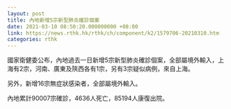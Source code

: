 ```yaml
---
layout: post
title: 內地新增5宗新型肺炎確診個案
date: 2021-03-10 08:50:20.000000000 +08:00
link: https://news.rthk.hk/rthk/ch/component/k2/1579706-20210310.htm
categories: rthk
---
```


國家衛健委公布，內地過去一日新增5宗新型肺炎確診個案，全部屬境外輸入，上海有2宗，河南、廣東及陝西各有1宗，另有3宗疑似病例，來自上海。

另外，新增16宗無症狀感染者，全部屬境外輸入。

內地累計90007宗確診，4636人死亡，85194人康復出院。
